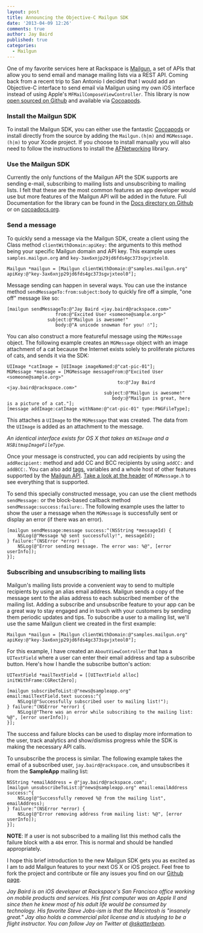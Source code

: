 ```yaml
---
layout: post
title: Announcing the Objective-C Mailgun SDK
date: '2013-04-09 12:26'
comments: true
author: Jay Baird
published: true
categories:
  - Mailgun
---
```

One of my favorite services here at Rackspace is [Mailgun](https://mailgun.com),
a set of APIs that allow you to send email and manage mailing lists via a REST
API. Coming back from a recent trip to San Antonio I decided that I would add an
Objective-C interface to send email via Mailgun using my own iOS interface
instead of using Apple's `MFMailComposeViewController`. This library is now
[open sourced on Github](https://github.com/rackerlabs/objc-mailgun) and available
via [Cocoapods](https://cocoapods.org).<!-- more -->

### Install the Mailgun SDK

To install the Mailgun SDK, you can either use the fantastic
[Cocoapods](https://cocoapods.org) or install directly from the source by adding
the `Mailgun.(h|m)` and `MGMessage.(h|m)` to your Xcode project. If you choose
to install manually you will also need to follow the instructions to install
the [AFNetworking](https://github.com/AFNetworking/AFNetworking/wiki/Getting-Started-with-AFNetworking)
library.

### Use the Mailgun SDK

Currently the only functions of the Mailgun API the SDK supports are sending
e-mail, subscribing to mailing lists and unsubscribing to mailing lists. I felt
that these are the most common features an app developer would use but more
features of the Mailgun API will be added in the future. Full Documentation for
the library can be found in the
[Docs directory on Github](https://github.com/rackerlabs/objc-mailgun/tree/master/Docs)
 or on [cocoadocs.org](https://cocoadocs.org).

### Send a message

To quickly send a message via the Mailgun SDK, create a client using the Class
method `clientWithDomain:apiKey:` the arguments to this method being your specific
 Mailgun domain and API key. This example uses `samples.mailgun.org` and
 `key-3ax6xnjp29jd6fds4gc373sgvjxteol0`.

    Mailgun *mailgun = [Mailgun clientWithDomain:@"samples.mailgun.org" apiKey:@"key-3ax6xnjp29jd6fds4gc373sgvjxteol0"];

Message sending can happen in several ways. You can use the instance method
`sendMessageTo:from:subject:body` to quickly fire off a simple, "one off" message
like so:

    [mailgun sendMessageTo:@"Jay Baird <jay.baird@rackspace.com>"
                      from:@"Excited User <someone@sample.org>"
                   subject:@"Mailgun is awesome!"
                      body:@"A unicode snowman for you! ☃"];

You can also construct a more featureful message using the `MGMessage` object.
The following example creates an `MGMessage` object with an image attachment of
a cat because the Internet exists solely to proliferate pictures of cats, and
sends it via the SDK:

    UIImage *catImage = [UIImage imageNamed:@"cat-pic-01"];
    MGMessage *message = [MGMessage messageFrom:@"Excited User <someone@sample.org>"
                                             to:@"Jay Baird <jay.baird@rackspace.com>"
                                        subject:@"Mailgun is awesome!"
                                           body:@"Mailgun is great, here is a picture of a cat."];
    [message addImage:catImage withName:@"cat-pic-01" type:PNGFileType];

This attaches a `UIImage` to the `MGMessage` that was created. The data from
the `UIImage` is added as an attachment to the message.

*An identical interface exists for OS X that takes an `NSImage` and a `NSBitmapImageFileType`.*

Once your message is constructed, you can add recipients by using the
`addRecipient:` method and add CC and BCC recipients by using `addCC:` and
`addBCC:`. You can also add [tags](https://documentation.mailgun.net/user_manual.html#tagging),
variables and a whole host of other features supported by the
[Mailgun API](https://documentation.mailgun.net/user_manual.html#sending-messages).
[Take a look at the header](https://github.com/rackerlabs/objc-mailgun/blob/master/Classes/MGMessage.h)
of `MGMessage.h` to see everything that is supported.

To send this specially constructed message, you can use the client methods
`sendMessage:` or the block-based callback method `sendMessage:success:failure:`.
The following example uses the latter to show the user a message when the
`MGMessage` is successfully sent or display an error (if there was an error).

    [mailgun sendMessage:message success:^(NSString *messageId) {
        NSLog(@"Message %@ sent successfully!", messageId);
    } failure:^(NSError *error) {
        NSLog(@"Error sending message. The error was: %@", [error userInfo]);
    }];

### Subscribing and unsubscribing to mailing lists

Mailgun's mailing lists provide a convenient way to send to multiple recipients
by using an alias email address. Mailgun sends a copy of the message sent to the
alias address to each subscribed member of the mailing list. Adding a
subscribe and unsubscribe feature to your app can be a great way to stay engaged
and in touch with your customers by sending them periodic updates and tips. To
subscribe a user to a mailing list, we'll use the same Mailgun client we created
in the first example:

    Mailgun *mailgun = [Mailgun clientWithDomain:@"samples.mailgun.org" apiKey:@"key-3ax6xnjp29jd6fds4gc373sgvjxteol0"];

For this example, I have created an `AboutViewController` that has a `UITextField`
where a user can enter their email address and tap a subscribe button. Here's how
I handle the subscribe button's action:

    UITextField *mailTextField = [[UITextField alloc] initWithFrame:CGRectZero];

    [mailgun subscribeToList:@"news@sampleapp.org" email:mailTextField.text success:^{
        NSLog(@"Successfully subscribed user to mailing list!");
    } failure:^(NSError *error) {
        NSLog(@"There was an error while subscribing to the mailing list: %@", [error userInfo]);
    }];

The success and failure blocks can be used to display more information to the user,
track analytics and show/dismiss progress while the SDK is making the necessary
API calls.

To unsubscribe the process is similar. The following example takes the email of
a subscribed user, `jay.baird@rackspace.com`, and unsubscribes it from the
**SampleApp** mailing list:

    NSString *emailAddress = @"jay.baird@rackspace.com";
    [mailgun unsubscribeToList:@"news@sampleapp.org" email:emailAddress success:^{
        NSLog(@"Successfully removed %@ from the mailing list", emailAddress);
    } failure:^(NSError *error) {
        NSLog(@"Error removing address from mailing list: %@", [error userInfo]);
    }];

**NOTE**: If a user is not subscribed to a mailing list this method calls the
failure block with a `404` error. This is normal and should be handled
appropriately.

I hope this brief introduction to the new Mailgun SDK gets you as excited as I
am to add Mailgun features to your next OS X or iOS project. Feel free to fork
the project and contribute or file any issues you find on our
[Github page](https://github.com/rackerlabs/objc-mailgun).

_Jay Baird is an iOS developer at Rackspace's San Francisco office working on mobile products and services. His first computer was an Apple II and since then he knew most of his adult life would be consumed by technology. His favorite Steve Jobs-ism is that the Macintosh is "insanely great." Jay also holds a commercial pilot license and is studying to be a flight instructor. You can follow Jay on Twitter at [@skatterbean](https://twitter.com/skatterbean)._

